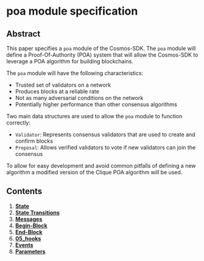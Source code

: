 # poa module specification

## Abstract

This paper specifies a `poa` module of the Cosmos-SDK. The `poa` module will define a Proof-Of-Authority (POA) system that will allow the Cosmos-SDK to leverage a POA algorithm for building blockchains.

The `poa` module will have the following characteristics:

- Trusted set of validators on a network
- Produces blocks at a reliable rate
- Not as many adversarial conditions on the network
- Potentially higher performance than other consensus algorithms

Two main data structures are used to allow the `poa` module to function correctly:

- `Validator`: Represents consensus validators that are used to create and confirm blocks
- `Proposal`: Allows verified validators to vote if new validators can join the consensus

To allow for easy development and avoid common pitfalls of defining a new algorithm a modified version of the Clique POA algorithm will be used.

## Contents

1. **[State](01_state.md)**
1. **[State Transitions](02_state_transitions.md)**
1. **[Messages](03_messages.md)**
1. **[Begin-Block](04_begin_block.md)**
1. **[End-Block](05_end_block.md)**
1. **[05_hooks](06_hooks.md)**
1. **[Events](07_events.md)**
1. **[Parameters](08_parameters.md)**
